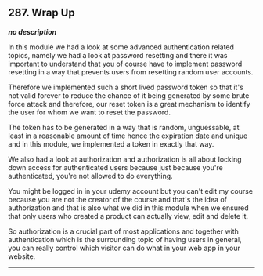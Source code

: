 ## 287. Wrap Up

<strong><em>no description</em></strong>

In this module we had a look at some advanced authentication related topics,
namely we had a look at password resetting and there it was important to
understand that you of course have to implement password resetting in a way that
prevents users from resetting random user accounts. 

Therefore we implemented such a short lived password token so that it's not
valid forever to reduce the chance of it being generated by some brute force
attack and therefore, our reset token is a great mechanism to identify the user
for whom we want to reset the password. 

The token has to be generated in a way that is random, unguessable, at least in
a reasonable amount of time hence the expiration date and unique and in this
module, we implemented a token in exactly that way. 

We also had a look at authorization and authorization is all about locking down
access for authenticated users because just because you're authenticated, you're
not allowed to do everything. 

You might be logged in in your udemy account but you can't edit my course
because you are not the creator of the course and that's the idea of
authorization and that is also what we did in this module when we ensured that
only users who created a product can actually view, edit and delete it. 

So authorization is a crucial part of most applications and together with
authentication which is the surrounding topic of having users in general, you
can really control which visitor can do what in your web app in your website. 

---